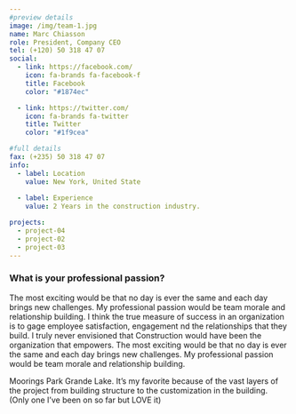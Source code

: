 ```yaml
---
#preview details
image: /img/team-1.jpg
name: Marc Chiasson
role: President, Company CEO
tel: (+120) 50 318 47 07
social:
  - link: https://facebook.com/
    icon: fa-brands fa-facebook-f
    title: Facebook
    color: "#1874ec"

  - link: https://twitter.com/
    icon: fa-brands fa-twitter
    title: Twitter
    color: "#1f9cea"

#full details
fax: (+235) 50 318 47 07
info:
  - label: Location
    value: New York, United State
  
  - label: Experience
    value: 2 Years in the construction industry.

projects: 
  - project-04
  - project-02
  - project-03
---
```


### What is your professional passion?

The most exciting would be that no day is ever the same and each day brings new challenges. My professional passion would be team morale and relationship building. I think the true measure of success in an organization is to gage employee satisfaction, engagement nd the relationships that they build. I truly never envisioned that Construction would have been the organization that empowers. The most exciting would be that no day is ever the same and each day brings new challenges. My professional passion would be team morale and relationship building.

Moorings Park Grande Lake. It’s my favorite because of the vast layers of the project from building structure to the customization in the building. (Only one I’ve been on so far but LOVE it)